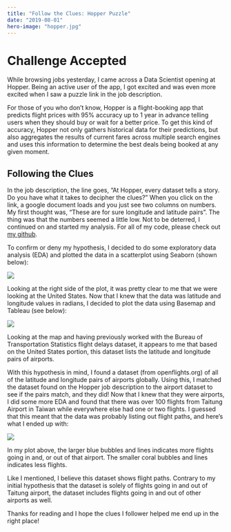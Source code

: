 ```yaml
---
title: "Follow the Clues: Hopper Puzzle"
date: "2019-08-01"
hero-image: "hopper.jpg"
---
```


# Challenge Accepted

While browsing jobs yesterday, I came across a Data Scientist opening at Hopper. Being an active user of the app, I got excited and was even more excited when I saw a puzzle link in the job description. 

For those of you who don’t know, Hopper is a flight-booking app that predicts flight prices with 95% accuracy up to 1 year in advance telling users when they should buy or wait for a better price. To get this kind of accuracy, Hopper not only gathers historical data for their predictions, but also aggregates the results of current fares across multiple search engines and uses this information to determine the best deals being booked at any given moment. 


## Following the Clues

In the job description, the line goes, “At Hopper, every dataset tells a story. Do you have what it takes to decipher the clues?” When you click on the link, a google document loads and you just see two columns on numbers. My first thought was, “These are for sure longitude and latitude pairs”. The thing was that the numbers seemed a little low. Not to be deterred, I continued on and started my analysis. For all of my code, please check out [my github](). 

To confirm or deny my hypothesis, I decided to do some exploratory data analysis (EDA) and plotted the data in a scatterplot using Seaborn (shown below): 


![](https://paper-attachments.dropbox.com/s_7703D9EE56AB2E38D4B7340FB7A67D8094BF790511E8E93F9B55CE9D70624D91_1564611732548_image.png)


Looking at the right side of the plot, it was pretty clear to me that we were looking at the United States. Now that I knew that the data was latitude and longitude values in radians, I decided to plot the data using Basemap and Tableau (see below):

<div class='tableauPlaceholder' id='viz1566596573503' style='position: relative'><noscript><a href='http:&#47;&#47;www.amyksu.com'><img alt=' ' src='https:&#47;&#47;public.tableau.com&#47;static&#47;images&#47;ho&#47;hopper_graphs&#47;HopperPuzzle&#47;1_rss.png' style='border: none' /></a></noscript><object class='tableauViz'  style='display:none;'><param name='host_url' value='https%3A%2F%2Fpublic.tableau.com%2F' /> <param name='embed_code_version' value='3' /> <param name='site_root' value='' /><param name='name' value='hopper_graphs&#47;HopperPuzzle' /><param name='tabs' value='no' /><param name='toolbar' value='yes' /><param name='static_image' value='https:&#47;&#47;public.tableau.com&#47;static&#47;images&#47;ho&#47;hopper_graphs&#47;HopperPuzzle&#47;1.png' /> <param name='animate_transition' value='yes' /><param name='display_static_image' value='yes' /><param name='display_spinner' value='yes' /><param name='display_overlay' value='yes' /><param name='display_count' value='yes' /></object></div>                <script type='text/javascript'>                    var divElement = document.getElementById('viz1566596573503');                    var vizElement = divElement.getElementsByTagName('object')[0];                    vizElement.style.width='100%';vizElement.style.height=(divElement.offsetWidth*0.75)+'px';                    var scriptElement = document.createElement('script');                    scriptElement.src = 'https://public.tableau.com/javascripts/api/viz_v1.js';                    vizElement.parentNode.insertBefore(scriptElement, vizElement);                </script>


Looking at the map and having previously worked with the Bureau of Transportation Statistics flight delays dataset, it appears to me that based on the United States portion, this dataset lists the latitude and longitude pairs of airports. 

With this hypothesis in mind, I found a dataset (from openflights.org) of all of the latitude and longitude pairs of airports globally. Using this, I matched the dataset found on the Hopper job description to the airport dataset to see if the pairs match, and they did! Now that I knew that they were airports, I did some more EDA and found that there was over 100 flights from Taitung Airport in Taiwan while everywhere else had one or two flights. I guessed that this meant that the data was probably listing out flight paths, and here’s what I ended up with: 


<div class='tableauPlaceholder' id='viz1566596602371' style='position: relative'><noscript><a href='http:&#47;&#47;www.amyksu.com'><img alt=' ' src='https:&#47;&#47;public.tableau.com&#47;static&#47;images&#47;ho&#47;hopper_graphs&#47;Final&#47;1_rss.png' style='border: none' /></a></noscript><object class='tableauViz'  style='display:none;'><param name='host_url' value='https%3A%2F%2Fpublic.tableau.com%2F' /> <param name='embed_code_version' value='3' /> <param name='path' value='views&#47;hopper_graphs&#47;Final?:embed=y&amp;:display_count=y&amp;publish=yes' /> <param name='toolbar' value='yes' /><param name='static_image' value='https:&#47;&#47;public.tableau.com&#47;static&#47;images&#47;ho&#47;hopper_graphs&#47;Final&#47;1.png' /> <param name='animate_transition' value='yes' /><param name='display_static_image' value='yes' /><param name='display_spinner' value='yes' /><param name='display_overlay' value='yes' /><param name='display_count' value='yes' /></object></div>                <script type='text/javascript'>                    var divElement = document.getElementById('viz1566596602371');                    var vizElement = divElement.getElementsByTagName('object')[0];                    if ( divElement.offsetWidth > 800 ) { vizElement.style.width='1000px';vizElement.style.height='827px';} else if ( divElement.offsetWidth > 500 ) { vizElement.style.width='1000px';vizElement.style.height='827px';} else { vizElement.style.width='100%';vizElement.style.height='877px';}                     var scriptElement = document.createElement('script');                    scriptElement.src = 'https://public.tableau.com/javascripts/api/viz_v1.js';                    vizElement.parentNode.insertBefore(scriptElement, vizElement);                </script>

In my plot above, the larger blue bubbles and lines indicates more flights going in and, or out of that airport. The smaller coral bubbles and lines indicates less flights.

Like I mentioned, I believe this dataset shows flight paths. Contrary to my initial hypothesis that the dataset is solely of flights going in and out of Taitung airport, the dataset includes flights going in and out of other airports as well. 

Thanks for reading and I hope the clues I follower helped me end up in the right place! 


 
